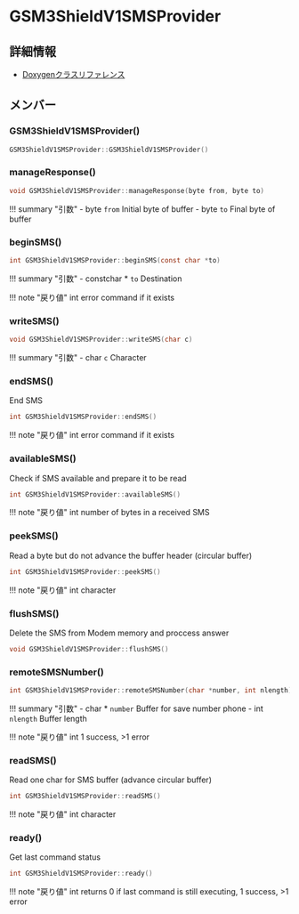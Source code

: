 # GSM3ShieldV1SMSProvider



## 詳細情報

- [Doxygenクラスリファレンス](https://lang-ship.com/reference/Arduino/1.8.9/class_g_s_m3_shield_v1_s_m_s_provider.html)

## メンバー

### GSM3ShieldV1SMSProvider()



```c
GSM3ShieldV1SMSProvider::GSM3ShieldV1SMSProvider()
```



### manageResponse()



```c
void GSM3ShieldV1SMSProvider::manageResponse(byte from, byte to)
```

!!! summary "引数"
	- byte `from` Initial byte of buffer 
	- byte `to` Final byte of buffer 



### beginSMS()



```c
int GSM3ShieldV1SMSProvider::beginSMS(const char *to)
```

!!! summary "引数"
	- constchar * `to` Destination 

!!! note "戻り値"
	int error command if it exists 



### writeSMS()



```c
void GSM3ShieldV1SMSProvider::writeSMS(char c)
```

!!! summary "引数"
	- char `c` Character 



### endSMS()


End SMS 

```c
int GSM3ShieldV1SMSProvider::endSMS()
```

!!! note "戻り値"
	int error command if it exists 



### availableSMS()


Check if SMS available and prepare it to be read 

```c
int GSM3ShieldV1SMSProvider::availableSMS()
```

!!! note "戻り値"
	int number of bytes in a received SMS 



### peekSMS()


Read a byte but do not advance the buffer header (circular buffer) 

```c
int GSM3ShieldV1SMSProvider::peekSMS()
```

!!! note "戻り値"
	int character 



### flushSMS()


Delete the SMS from Modem memory and proccess answer 
```c
void GSM3ShieldV1SMSProvider::flushSMS()
```



### remoteSMSNumber()



```c
int GSM3ShieldV1SMSProvider::remoteSMSNumber(char *number, int nlength)
```

!!! summary "引数"
	- char * `number` Buffer for save number phone 
	- int `nlength` Buffer length 

!!! note "戻り値"
	int 1 success, >1 error 



### readSMS()


Read one char for SMS buffer (advance circular buffer) 

```c
int GSM3ShieldV1SMSProvider::readSMS()
```

!!! note "戻り値"
	int character 



### ready()


Get last command status 

```c
int GSM3ShieldV1SMSProvider::ready()
```

!!! note "戻り値"
	int returns 0 if last command is still executing, 1 success, >1 error 



